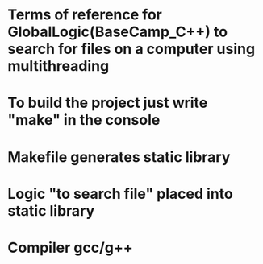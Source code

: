 # Terms of reference for GlobalLogic(BaseCamp_C++) to search for files on a computer using multithreading
# To build the project just write "make" in the console
# Makefile generates static library 
# Logic "to search file" placed into static library
# Compiler gcc/g++ 

